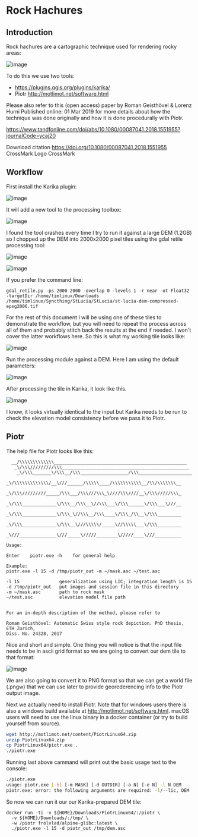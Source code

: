 # Rock Hachures

## Introduction

Rock hachures are a cartographic technique used for rendering rocky areas:

![image](https://user-images.githubusercontent.com/178003/121005919-3692c480-c788-11eb-9260-91d8b14472d9.png)

To do this we use two tools:

* https://plugins.qgis.org/plugins/karika/
* Piotr http://motlimot.net/software.html

Please also refer to this (open access) paper by Roman Geisthövel & Lorenz Hurni Published online: 01 Mar 2019 for more details about how the technique was done originally and how it is done procedurally with Piotr.

https://www.tandfonline.com/doi/abs/10.1080/00087041.2018.1551955?journalCode=ycaj20

Download citation https://doi.org/10.1080/00087041.2018.1551955 CrossMark Logo CrossMark 

## Workflow

First install the Karika plugin:

![image](https://user-images.githubusercontent.com/178003/121007144-9dfd4400-c789-11eb-9431-4788eebbf4d4.png)

It will add a new tool to the processing toolbox:

![image](https://user-images.githubusercontent.com/178003/121007263-bd946c80-c789-11eb-88de-eb77d9afa2b7.png)

I found the tool crashes every time I try to run it against a large DEM (1.2GB) so I chopped up the DEM into 2000x2000 pixel tiles using the gdal retile processing tool:

![image](https://user-images.githubusercontent.com/178003/121039636-2ccd8900-c7a9-11eb-9b88-133ff1d02ea4.png)

![image](https://user-images.githubusercontent.com/178003/121039899-63a39f00-c7a9-11eb-83c6-cc82ce741caa.png)


If you prefer the command line:

```
gdal_retile.py -ps 2000 2000 -overlap 0 -levels 1 -r near -ot Float32 -targetDir /home/timlinux/Downloads /home/timlinux/Syncthing/StLucia/StLucia/st-lucia-dem-compressed-epsg2006.tif
```

For the rest of this document I will be using one of these tiles to demonstrate the workflow, but you will need to repeat the process across all of them and probably stitch back the results at the end if needed. I won't cover the latter workflows here. So this is what my working tile looks like:

![image](https://user-images.githubusercontent.com/178003/121042364-83d45d80-c7ab-11eb-8261-b050ee66f946.png)


Run the processing module against a DEM. Here I am using the default parameters:

![image](https://user-images.githubusercontent.com/178003/121007707-0b10d980-c78a-11eb-98dd-3d449ae4a983.png)

After processing the tile in Karika, it look like this.

![image](https://user-images.githubusercontent.com/178003/121042132-4bcd1a80-c7ab-11eb-8074-0106c6aa95d2.png)

I know, it looks virtually identical to the input but Karika needs to be run to check the elevation model consistency before we pass it to Piotr.


## Piotr

The help file for Piotr looks like this:

```
  __/\\\\\\\\\\\\\__________________________________________________         
   _\/\\\/////////\\\________________________________________________        
    _\/\\\_______\/\\\__/\\\__________________/\\\____________________       
     _\/\\\\\\\\\\\\\/__\///______/\\\\\____/\\\\\\\\\\\__/\\/\\\\\\\__      
      _\/\\\/////////_____/\\\___/\\\///\\\_\////\\\////__\/\\\/////\\\_     
       _\/\\\_____________\/\\\__/\\\__\//\\\___\/\\\______\/\\\___\///__    
        _\/\\\_____________\/\\\_\//\\\__/\\\____\/\\\_/\\__\/\\\_________   
         _\/\\\_____________\/\\\__\///\\\\\/_____\//\\\\\___\/\\\_________  
          _\///______________\///_____\/////________\/////____\///__________ 
                                                                            
Usage: 

Enter    piotr.exe -h    for general help

Example: 
piotr.exe -l 15 -d /tmp/piotr_out -m ~/mask.asc ~/test.asc 

-l 15               generalization using LIC; integration length is 15
-d /tmp/piotr_out   put images and session file in this directory
-m ~/mask.asc       path to rock mask
~/test.asc          elevation model file path


For an in-depth description of the method, please refer to

Roman Geisthövel: Automatic Swiss style rock depiction. PhD thesis, ETH Zurich,
Diss. No. 24328, 2017
```

Nice and short and simple. One thing you will notice is that the input file needs to be in ascii grid format so we are going to convert our dem tile to that format:

![image](https://user-images.githubusercontent.com/178003/121043370-74a1df80-c7ac-11eb-8be7-4f7c44ecc23e.png)

We are also going to convert it to PNG format so that we can get a world file (.pngw) that we can use later to provide georederencing info to the Piotr output image.


Next we actually need to install Piotr. Note that for windows users there is also a windows build available at http://motlimot.net/software.html. macOS users will need to use the linux binary in a docker container (or try to build yourself from source).

```bash
wget http://motlimot.net/content/PiotrLinux64.zip
unzip PiotrLinux64.zip 
cp PiotrLinux64/piotr.exe .
./piotr.exe 
```
 
 Running last above cammand will print out the basic usage text to the console:
 
```bash
./piotr.exe 
usage: piotr.exe [-h] [-m MASK] [-d OUTDIR] [-a N] [-e N] -l N DEM
piotr.exe: error: the following arguments are required: -l/--lic, DEM
```

So now we can run it our our Karika-prepared DEM tile:

```
docker run -ti -v ${HOME}/Downloads/PiotrLinux64/:/piotr \
  -v ${HOME}/Downloads/:/tmp/ \
  -w /piotr frolvlad/alpine-glibc:latest \
  ./piotr.exe -l 15 -d piotr_out /tmp/dem.asc
```


